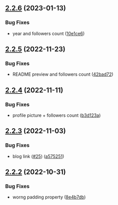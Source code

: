 ## [2.2.6](https://github.com/Pradumnasaraf/Pradumnasaraf.github.io/compare/v2.2.5...v2.2.6) (2023-01-13)


### Bug Fixes

* year and followers count ([10e1ce6](https://github.com/Pradumnasaraf/Pradumnasaraf.github.io/commit/10e1ce63951f785da6eca2f28519598293ce9f80))



## [2.2.5](https://github.com/Pradumnasaraf/Pradumnasaraf.github.io/compare/v2.2.4...v2.2.5) (2022-11-23)


### Bug Fixes

* README preview and followers count ([42bad72](https://github.com/Pradumnasaraf/Pradumnasaraf.github.io/commit/42bad7215e0d3c1567fd81820d034382f529b6ef))



## [2.2.4](https://github.com/Pradumnasaraf/Pradumnasaraf.github.io/compare/v2.2.3...v2.2.4) (2022-11-11)


### Bug Fixes

* profile picture + followers count ([b3d123a](https://github.com/Pradumnasaraf/Pradumnasaraf.github.io/commit/b3d123a8ec257ecb667057f357d807337a10432a))



## [2.2.3](https://github.com/Pradumnasaraf/Pradumnasaraf.github.io/compare/v2.2.2...v2.2.3) (2022-11-03)


### Bug Fixes

* blog link ([#25](https://github.com/Pradumnasaraf/Pradumnasaraf.github.io/issues/25)) ([a575251](https://github.com/Pradumnasaraf/Pradumnasaraf.github.io/commit/a57525197e528c33822f1f4a0ece40fdabca1ab7))



## [2.2.2](https://github.com/Pradumnasaraf/Pradumnasaraf.github.io/compare/v2.2.1...v2.2.2) (2022-10-31)


### Bug Fixes

* worng padding property ([8e4b7db](https://github.com/Pradumnasaraf/Pradumnasaraf.github.io/commit/8e4b7db3a5dd2d1b27d3a37d2e0b42f1f58f8253))



